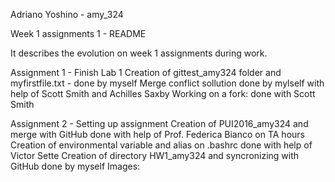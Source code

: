 Adriano Yoshino - amy_324 

Week 1 assignments 1 - README

It describes the evolution on week 1 assignments during work.

Assignment 1 - Finish Lab 1
Creation of gittest_amy324 folder and myfirstfile.txt - done by myself
Merge conflict sollution done by mylself with help of Scott Smith and Achilles Saxby
Working on a fork: done with Scott Smith 

Assignment 2 - Setting up assignment
Creation of PUI2016_amy324 and merge with GitHub done with help of Prof. Federica Bianco on TA hours
Creation of environmental variable and alias on .bashrc done with help of Victor Sette
Creation of directory HW1_amy324 and syncronizing with GitHub done by myself
Images: 




